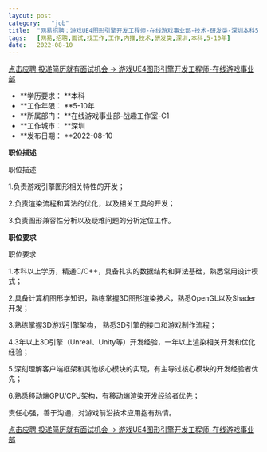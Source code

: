 ```yaml
---
layout:	post
category:	"job"
title:	"网易招聘：游戏UE4图形引擎开发工程师-在线游戏事业部-技术-研发类-深圳本科5-10年"
tags:	[网易,招聘,面试,找工作,工作,内推,技术,研发类,深圳,本科,5-10年]
date:	2022-08-10
---
```


[点击应聘 投递简历就有面试机会 ->  游戏UE4图形引擎开发工程师-在线游戏事业部](http://mobile.bole.netease.com/bole/boleDetail?id=27310&employeeId=346f03c3cda5f04c&key=all)



- **学历要求： **本科
- **工作年限： **5-10年
- **所属部门： **在线游戏事业部-战趣工作室-C1
- **工作城市： **深圳
- **发布日期： **2022-08-10



**职位描述**

职位描述

1.负责游戏引擎图形相关特性的开发；

2.负责渲染流程和算法的优化，以及相关工具的开发；

3.负责图形兼容性分析以及疑难问题的分析定位工作。





**职位要求**

职位要求

1.本科以上学历，精通C/C++，具备扎实的数据结构和算法基础，熟悉常用设计模式；

2.具备计算机图形学知识，熟练掌握3D图形渲染技术，熟悉OpenGL以及Shader开发；

3.熟练掌握3D游戏引擎架构， 熟悉3D引擎的接口和游戏制作流程；

4.3年以上3D引擎（Unreal、Unity等）开发经验，一年以上渲染相关开发和优化经验；

5.深刻理解客户端框架和其他核心模块的实现，有主导过核心模块的开发经验者优先；

6.熟悉移动端GPU/CPU架构，有移动端渲染开发经验者优先；

责任心强，善于沟通，对游戏前沿技术应用抱有热情。



[点击应聘 投递简历就有面试机会 ->  游戏UE4图形引擎开发工程师-在线游戏事业部](http://mobile.bole.netease.com/bole/boleDetail?id=27310&employeeId=346f03c3cda5f04c&key=all)